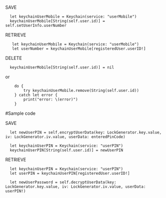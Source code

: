 

SAVE

      let keychainUserMobile = Keychain(service: "userMobile")
      keychainUserMobile[String(self.user.id)] = self.setUserInfo.userNumber
      
RETRIEVE

       let keychainUserMobile = Keychain(service: "userMobile")
       let userNumber = keychainUserMobile[registeredUser.userID!]

DELETE

      keychainUserMobile[String(self.user.id)] = nil

or

        do {
            try keychainUserMobile.remove(String(self.user.id))
        } catch let error {
            print("error: \(error)")
        }
        
  
#Sample code


SAVE

      let newUserPIN = self.encryptUserData(key: LockGenerator.key.value, iv: LockGenerator.iv.value, userData: enteredPinCode)

      let keychainUserPIN = Keychain(service: "userPIN")
      keychainUserPIN[String(self.user.id)] = newUserPIN

RETRIEVE

      let keychainUserPIN = Keychain(service: "userPIN")
      let userPIN = keychainUserPIN[registeredUser.userID!]
      
      let newUserPassword = self.decryptUserData(key: LockGenerator.key.value, iv: LockGenerator.iv.value, userData: userPIN!)
      
      
